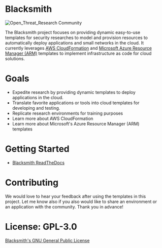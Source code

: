 # Blacksmith

![Open_Threat_Research Community](https://img.shields.io/badge/Open_Threat_Research-Community-brightgreen.svg)

The Blacksmith project focuses on providing dynamic easy-to-use templates for security researches to model and provision resources to automatically deploy applications and small networks in the cloud. It currently leverages [AWS CloudFormation](https://aws.amazon.com/cloudformation/) and [Microsoft Azure Resource Manager (ARM)]() templates to implement infrastructure as code for cloud solutions.

# Goals

* Expedite research by providing dynamic templates to deploy applications in the cloud.
* Translate favorite applications or tools into cloud templates for developing and testing.
* Replicate research environments for training purposes
* Learn more about AWS CloudFormation
* Learn more about Microsoft's Azure Resource Manager (ARM) templates

# Getting Started

* [Blacksmith ReadTheDocs](https://blacksmith.readthedocs.io/en/latest/index.html)

# Contributing

We would love to hear your feedback after using the templates in this project. Let me know also if you also would like to share an environment or an application with the community. Thank you in advance!

# License: GPL-3.0

[ Blacksmith's GNU General Public License](https://github.com/hunters-forge/Blacksmith/blob/master/LICENSE)